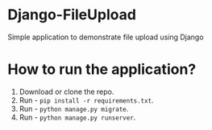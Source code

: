 # Django-FileUpload
 Simple application to demonstrate file upload using Django

# How to run the application?
1. Download or clone the repo.
2. Run - `pip install -r requirements.txt`.
3. Run - `python manage.py migrate`.
4. Run - `python manage.py runserver`.